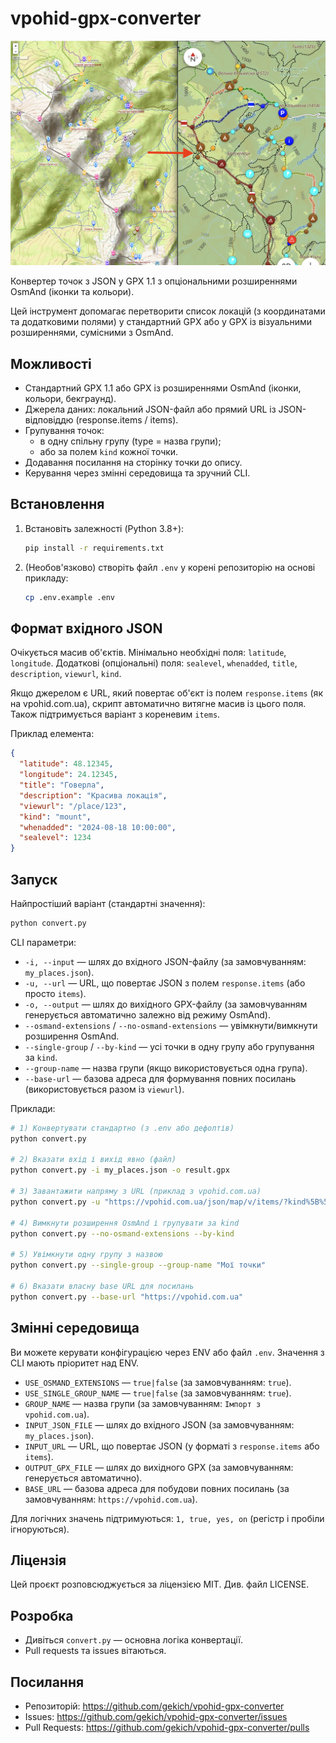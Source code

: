# vpohid-gpx-converter

![Main screenshot](assets/screenshots/Screenshot_1.png)

Конвертер точок з JSON у GPX 1.1 з опціональними розширеннями OsmAnd (іконки та кольори).

Цей інструмент допомагає перетворити список локацій (з координатами та додатковими полями) у стандартний GPX або у GPX із візуальними розширеннями, сумісними з OsmAnd.

## Можливості
- Стандартний GPX 1.1 або GPX із розширеннями OsmAnd (іконки, кольори, бекграунд).
- Джерела даних: локальний JSON-файл або прямий URL із JSON-відповіддю (response.items / items).
- Групування точок:
  - в одну спільну групу (type = назва групи);
  - або за полем `kind` кожної точки.
- Додавання посилання на сторінку точки до опису.
- Керування через змінні середовища та зручний CLI.

## Встановлення
1. Встановіть залежності (Python 3.8+):
   
   ```bash
   pip install -r requirements.txt
   ```

2. (Необов'язково) створіть файл `.env` у корені репозиторію на основі прикладу:
   
   ```bash
   cp .env.example .env
   ```

## Формат вхідного JSON
Очікується масив об'єктів. Мінімально необхідні поля: `latitude`, `longitude`.
Додаткові (опціональні) поля: `sealevel`, `whenadded`, `title`, `description`, `viewurl`, `kind`.

Якщо джерелом є URL, який повертає об'єкт із полем `response.items` (як на vpohid.com.ua), скрипт автоматично витягне масив із цього поля. Також підтримується варіант з кореневим `items`.

Приклад елемента:

```json
{
  "latitude": 48.12345,
  "longitude": 24.12345,
  "title": "Говерла",
  "description": "Красива локація",
  "viewurl": "/place/123",
  "kind": "mount",
  "whenadded": "2024-08-18 10:00:00",
  "sealevel": 1234
}
```

## Запуск
Найпростіший варіант (стандартні значення):

```bash
python convert.py
```

CLI параметри:

- `-i, --input` — шлях до вхідного JSON-файлу (за замовчуванням: `my_places.json`).
- `-u, --url` — URL, що повертає JSON з полем `response.items` (або просто `items`).
- `-o, --output` — шлях до вихідного GPX-файлу (за замовчуванням генерується автоматично залежно від режиму OsmAnd).
- `--osmand-extensions` / `--no-osmand-extensions` — увімкнути/вимкнути розширення OsmAnd.
- `--single-group` / `--by-kind` — усі точки в одну групу або групування за `kind`.
- `--group-name` — назва групи (якщо використовується одна група).
- `--base-url` — базова адреса для формування повних посилань (використовується разом із `viewurl`).

Приклади:

```bash
# 1) Конвертувати стандартно (з .env або дефолтів)
python convert.py

# 2) Вказати вхід і вихід явно (файл)
python convert.py -i my_places.json -o result.gpx

# 3) Завантажити напряму з URL (приклад з vpohid.com.ua)
python convert.py -u "https://vpohid.com.ua/json/map/v/items/?kind%5B%5D=routes&kind%5B%5D=placeofinterest&kind%5B%5D=parking&kind%5B%5D=mount&kind%5B%5D=lake&kind%5B%5D=photo&zoom=12&bounds%5BboundNorthEastLat%5D=48.194471302637616&bounds%5BboundSouthWestLat%5D=47.88964287376369&bounds%5BboundNorthEastLng%5D=24.79611513873716&bounds%5BboundSouthWestLng%5D=24.371081569401227"

# 4) Вимкнути розширення OsmAnd і групувати за kind
python convert.py --no-osmand-extensions --by-kind

# 5) Увімкнути одну групу з назвою
python convert.py --single-group --group-name "Мої точки"

# 6) Вказати власну base URL для посилань
python convert.py --base-url "https://vpohid.com.ua"
```

## Змінні середовища
Ви можете керувати конфігурацією через ENV або файл `.env`. Значення з CLI мають пріоритет над ENV.

- `USE_OSMAND_EXTENSIONS` — `true|false` (за замовчуванням: `true`).
- `USE_SINGLE_GROUP_NAME` — `true|false` (за замовчуванням: `true`).
- `GROUP_NAME` — назва групи (за замовчуванням: `Імпорт з vpohid.com.ua`).
- `INPUT_JSON_FILE` — шлях до вхідного JSON (за замовчуванням: `my_places.json`).
- `INPUT_URL` — URL, що повертає JSON (у форматі з `response.items` або `items`).
- `OUTPUT_GPX_FILE` — шлях до вихідного GPX (за замовчуванням: генерується автоматично).
- `BASE_URL` — базова адреса для побудови повних посилань (за замовчуванням: `https://vpohid.com.ua`).

Для логічних значень підтримуються: `1, true, yes, on` (регістр і пробіли ігноруються).

## Ліцензія
Цей проєкт розповсюджується за ліцензією MIT. Див. файл LICENSE.

## Розробка
- Дивіться `convert.py` — основна логіка конвертації.
- Pull requests та issues вітаються.

## Посилання
- Репозиторій: https://github.com/gekich/vpohid-gpx-converter
- Issues: https://github.com/gekich/vpohid-gpx-converter/issues
- Pull Requests: https://github.com/gekich/vpohid-gpx-converter/pulls

